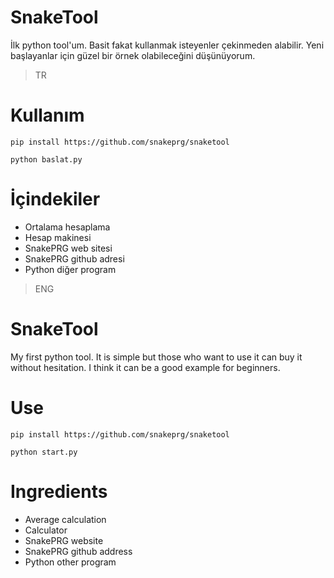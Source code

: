 # SnakeTool
İlk python tool'um. Basit fakat kullanmak isteyenler çekinmeden alabilir.
Yeni başlayanlar için güzel bir örnek olabileceğini düşünüyorum.

> TR

# Kullanım
```
pip install https://github.com/snakeprg/snaketool

python baslat.py
```
# İçindekiler

- Ortalama hesaplama
- Hesap makinesi
- SnakePRG web sitesi
- SnakePRG github adresi
- Python diğer program

> ENG

# SnakeTool
My first python tool. It is simple but those who want to use it can buy it without hesitation.
I think it can be a good example for beginners.

# Use
```
pip install https://github.com/snakeprg/snaketool

python start.py
```
# Ingredients

- Average calculation
- Calculator
- SnakePRG website
- SnakePRG github address
- Python other program

